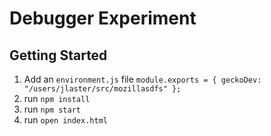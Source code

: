 # Debugger Experiment

## Getting Started

1. Add an `environment.js` file `module.exports = { geckoDev: "/users/jlaster/src/mozillasdfs" };`
2. run `npm install`
3. run `npm start`
4. run `open index.html`
